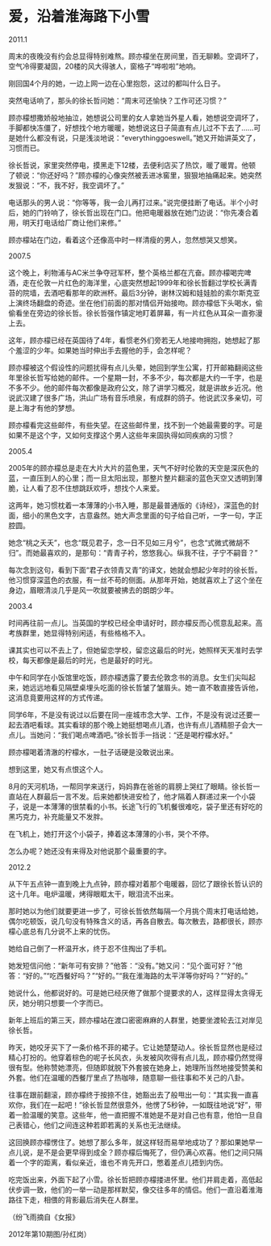 # 爱，沿着淮海路下小雪

2011.1

周末的夜晚没有约会总显得特别难熬。顾亦檬坐在房间里，百无聊赖。空调坏了，空气冷得要凝固，20楼的风大得骇人，窗格子“哗啦啦”地响。

刚回国4个月的她，一边上网一边在心里抱怨，这过的都叫什么日子。

突然电话响了，那头的徐长哲问她：“周末可还愉快？工作可还习惯？”

顾亦檬想撒娇般地抽泣，她想说公司里的女人拿她当外星人看，她想说空调坏了，手脚都快冻僵了，好想找个地方暖暖，她想说这日子简直有点儿过不下去了……可是她什么都没有说，只是浅淡地说：“everythinggoeswell。”她又开始讲英文了，习惯而已。

徐长哲说，家里突然停电，摸黑走下12楼，去便利店买了热饮，暖了暖胃。他顿了顿说：“你还好吗？”顾亦檬的心像突然被丢进冰窖里，狠狠地抽痛起来。她突然发狠说：“不，我不好，我空调坏了。”

电话那头的男人说：“你等等，我一会儿再打过来。”说完便挂断了电话。半个小时后，她的门铃响了，徐长哲出现在门口。他把电暖器放在她门边说：“你先凑合着用，明天打电话给厂商让他们来修。”

顾亦檬站在门边，看着这个还像高中时一样清瘦的男人，忽然想哭又想笑。

2007.5

这个晚上，利物浦与AC米兰争夺冠军杯，整个英格兰都在亢奋。顾亦檬喝完啤酒，走在伦敦一片红色的海洋里，心底突然想起1999年和徐长哲翻过学校长满青苔的院墙，去酒吧看那年的欧洲杯。最后3分钟，谢林汉姆和娃娃脸的索尔斯克亚上演终场翻盘的奇迹。坐在他们前面的那对情侣开始接吻。顾亦檬低下头喝水，偷偷看坐在旁边的徐长哲。徐长哲强作镇定地盯着屏幕，有一片红色从耳朵一直弥漫上去。

这年，顾亦檬已经在英国待了4年，看惯老外们旁若无人地接吻拥抱，她想起了那个羞涩的少年。如果她当时伸出手去握他的手，会怎样呢？

顾亦檬被这个假设性的问题扰得有点儿头晕，她回到学生公寓，打开邮箱翻阅这些年里徐长哲写给她的邮件。一个星期一封，不多不少，每次都是大约一千字，也是不多不少。他的邮件每次都像是政府公文，除了讲学习概况，就是讲故乡近况。他说武汉建了很多广场，洪山广场有音乐喷泉，有成群的鸽子。他说武汉多亲切，可是上海才有他的梦想。

顾亦檬看完这些邮件，有些失望。在这些邮件里，找不到一个她最需要的字。可是如果不是这个字，又如何支撑这个男人这些年来固执得如同疾病的习惯？

2005.4

2005年的顾亦檬总是走在大片大片的蓝色里，天气不好时伦敦的天空是深灰色的蓝，一直压到人的心里；而一旦太阳出现，那整片整片翻滚的蓝色天空又透明到薄脆，让人看了忍不住想跳跃欢呼，想找个人来爱。

这两年，她习惯枕着一本薄薄的小书入睡，那是最普通版的《诗经》，深蓝色的封面，细小的黑色文字，古意盎然。她大声念里面的句子给自己听，一字一句，字正腔圆。

她念“桃之夭夭”，也念“既见君子，念一日不见如三月兮”，也念“式微式微胡不归”。而她最喜欢的，是那句：“青青子衿，悠悠我心。纵我不往，子宁不嗣音？”

每次念到这句，看到下面“君子衣领青又青”的译文，她就会想起少年时的徐长哲。他习惯穿深蓝色的衣服，有一丝不苟的侧面。从那年开始，她就喜欢上了这个坐在身边，眉眼清淡几乎是风一吹就要被拂去的朗朗少年。

2003.4

时间再往前一点儿。当英国的学校已经全申请好时，顾亦檬反而心慌意乱起来。高考族群里，她显得特别闲适，有些格格不入。

课其实也可以不去上了，但她留恋学校，留恋这最后的时光，她照样天天准时去学校，每天都像是最后的时光，也是最好的时光。

中午和同学在小饭馆里吃饭，顾亦檬透露了要去伦敦念书的消息。女生们尖叫起来，她远远地看见隔壁桌埋头吃面的徐长哲皱了皱眉头。她一直不敢直接告诉他，这消息竟要用这样的方式传递。

同学6年，不是没有说过以后要在同一座城市念大学、工作，不是没有说过还要一起去酒吧看球。其实看球的那个晚上她挺想喝点儿酒，也许有点儿酒精胆子会大一点儿。当她问：“我们喝点啤酒吧。”徐长哲手一挡说：“还是喝柠檬水好。”

顾亦檬喝着清澈的柠檬水，一肚子话硬是没敢说出来。

想到这里，她又有点恨这个人。

8月的天河机场，一帮同学来送行，妈妈靠在爸爸的肩膀上哭红了眼睛。徐长哲一直站在人群最后一言不发。后来她都快进安检了，他才隔着人群递过来一个小袋子，说是一本薄薄的很禁看的小书。长途飞行的飞机餐很难吃，袋子里还有好吃的黑巧克力，补充能量又不发胖。

在飞机上，她打开这个小袋子，捧着这本薄薄的小书，哭个不停。

怎么办呢？她还没有来得及对他说那个最重要的字。

2012.2

从下午五点钟一直到晚上九点钟，顾亦檬对着那个电暖器，回忆了跟徐长哲认识的这十几年。电炉温暖，烤得眼眶太干，眼泪流不出来。

那时她以为他们就要更进一步了，可徐长哲依然每隔一个月挑个周末打电话给她，偶尔吃顿饭，说几句没有特殊含义的话，再各自散去。每次散去，路都很长，顾亦檬心底总有几分说不上来的忧伤。

她给自己倒了一杯温开水，终于忍不住掏出了手机。

她发短信问他：“新年可有安排？”他答：“没有。”她又问：“见个面可好？”他答：“好的。”“吃西餐好吗？”“好的。”“我在淮海路的太平洋等你好吗？”“好的。”

她说什么，他都说好的。可是她已经厌倦了做那个提要求的人，这样显得太贪得无厌，她分明只想要一个字而已。

新年上班后的第三天，顾亦檬站在渡口密密麻麻的人群里，她要坐渡轮去江对岸见徐长哲。

昨天，她咬牙买下了一条价格不菲的裙子。它让她楚楚动人。徐长哲显然也是经过精心打扮的。他穿着棕色的呢子长风衣，头发被风吹得有点儿乱，顾亦檬仍然觉得很有型。他称赞她漂亮，但随即就脱下外套披在她身上，她理所当然地接受赞美和外套。他们在温暖的西餐厅里点了热咖啡，随意聊一些往事和不关己的八卦。

往事在跟前翻滚，顾亦檬终于按捺不住，她豁出去了般甩出一句：“其实我一直喜欢你，我们在一起吧！”徐长哲显然很意外，他愣了5秒钟，一如既往地说“好”，带着一脸温暖的笑意。这些年，他一直把握不准她是不是对自己也有意，他怕一旦自己表错心，他们之间连这种若即若离的关系也无法继续。

这回换顾亦檬愣住了。她想了那么多年，就这样轻而易举地成功了？那如果她早一点儿说，是不是会更早得到成全？顾亦檬后悔死了，但仍满心欢喜。他们之间只隔着一个字的距离，看似亲近，谁也不肯先开口，憋着差点儿捂到内伤。

吃完饭出来，外面下起了小雪。徐长哲把顾亦檬搂进怀里。他们并肩走着，高低起伏步调一致，他们的一举一动是那样默契，像交往多年的情侣。他们一直沿着淮海路往下走，相偎的背影最后消失在人群里。

（纷飞雨摘自《女报》

2012年第10期图/孙红岗）